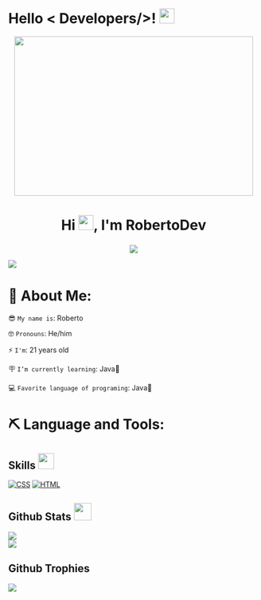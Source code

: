 <h1> Hello < Developers/>! <img src = "https://raw.githubusercontent.com/MartinHeinz/MartinHeinz/master/wave.gif" width = 30px> </h1>

<div id="header" align="center">
  <img src="https://giphy.com/embed/CXnj3jCwvETngjy11B" width="480" height="320" frameBorder="0" class="giphy-embed" allowFullScreen width = "30px">
  <h1>Hi <img src = "https://raw.githubusercontent.com/MartinHeinz/MartinHeinz/master/wave.gif" width = 30px>, I'm RobertoDev </h1>
  <h3></h3>
</div>


 
<p align='center'>
</p>

<div align="center">
  <img src="https://camo.githubusercontent.com/ce0c4d4b1ff3ea1fb626d43de5882a452fafd1d2b9942edb13bbbbd5c34094a1/68747470733a2f2f6b6f6d617265762e636f6d2f67687076632f3f757365726e616d653d73616d6d77797926636f6c6f723d626c756576696f6c6574">
</div>

<p>
  <a href="https://github.com/DenverCoder1/readme-typing-svg"><img src="https://readme-typing-svg.herokuapp.com?&font=IBM+Plex+Sans&color=abcdef&size=20&lines=Welcome+to+my+GitHub+Profile!;I'm+a+System+Engineering;I'm+a+Back-End+Developer;Here+you+can+see+a+little+part+of+my" /></a>
</p>

# 📑 About Me:

😎 `My name is`: Roberto

🤓 `Pronouns`: He/him

⚡ `I'm`: 21 years old

🪧 `I’m currently learning`: Java🍵

💻 `Favorite language of programing`: Java🍵

# ⛏️ Language and Tools:



<h2> Skills <img src = "https://media2.giphy.com/media/QssGEmpkyEOhBCb7e1/giphy.gif?cid=ecf05e47a0n3gi1bfqntqmob8g9aid1oyj2wr3ds3mg700bl&rid=giphy.gif" width = 32px> </h2>

<p>
<a href="https://github.com/search?q=user%3ADenverCoder1+is%3Arepo+language%3Acss"><img alt="CSS" src="https://img.shields.io/badge/CSS%20-%231572B6.svg?logo=css3&logoColor=white"></a>
<a href="https://github.com/search?q=user%3ADenverCoder1+is%3Arepo+language%3Ahtml"><img alt="HTML" src="https://img.shields.io/badge/HTML%20-%23E34F26.svg?logo=html5&logoColor=white"></a>


<h2> Github Stats <img src = "https://i.pinimg.com/originals/65/c4/f4/65c4f452571be1261e9c623f7da488ac.gif" width = 35px> </h2>

![](https://github-readme-streak-stats.herokuapp.com/?user=Aneal07&theme=dark&hide_border=false)<br/>
![](https://github-readme-stats.vercel.app/api/top-langs/?username=Aneal07&theme=dark&hide_border=false&include_all_commits=false&count_private=false&layout=compact)

 <h2> Github Trophies </h2>
 
![](https://github-profile-trophy.vercel.app/?username=Aneal07&theme=onedark&no-frame=true&no-bg=false&margin-w=4)
